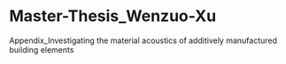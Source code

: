 # Master-Thesis_Wenzuo-Xu
Appendix_Investigating the material acoustics of additively manufactured building elements
